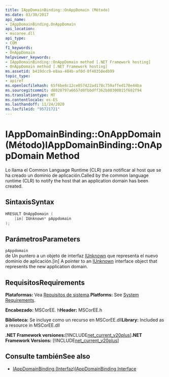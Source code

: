 ```yaml
---
title: IAppDomainBinding::OnAppDomain (Método)
ms.date: 03/30/2017
api_name:
- IAppDomainBinding.OnAppDomain
api_location:
- mscoree.dll
api_type:
- COM
f1_keywords:
- OnAppDomain
helpviewer_keywords:
- IAppDomainBinding::OnAppDomain method [.NET Framework hosting]
- OnAppDomain method [.NET Framework hosting]
ms.assetid: b419dcc9-e8aa-484b-af0d-0f40358edb99
topic_type:
- apiref
ms.openlocfilehash: 65f6be8c12ce057422ad178c759affed170e44ba
ms.sourcegitcommit: d8020797a6657d0fbbdff362b80300815f682f94
ms.translationtype: MT
ms.contentlocale: es-ES
ms.lasthandoff: 11/24/2020
ms.locfileid: "95721721"
---
```

# <a name="iappdomainbindingonappdomain-method"></a><span data-ttu-id="b5b05-102">IAppDomainBinding::OnAppDomain (Método)</span><span class="sxs-lookup"><span data-stu-id="b5b05-102">IAppDomainBinding::OnAppDomain Method</span></span>

<span data-ttu-id="b5b05-103">Lo llama el Common Language Runtime (CLR) para notificar al host que se ha creado un dominio de aplicación.</span><span class="sxs-lookup"><span data-stu-id="b5b05-103">Called by the common language runtime (CLR) to notify the host that an application domain has been created.</span></span>  
  
## <a name="syntax"></a><span data-ttu-id="b5b05-104">Sintaxis</span><span class="sxs-lookup"><span data-stu-id="b5b05-104">Syntax</span></span>  
  
```cpp  
HRESULT OnAppDomain (  
    [in] IUnknown* pAppdomain  
);  
```  
  
## <a name="parameters"></a><span data-ttu-id="b5b05-105">Parámetros</span><span class="sxs-lookup"><span data-stu-id="b5b05-105">Parameters</span></span>  

 `pAppdomain`  
 <span data-ttu-id="b5b05-106">de Un puntero a un objeto de interfaz [IUnknown](/cpp/atl/iunknown) que representa el nuevo dominio de aplicación.</span><span class="sxs-lookup"><span data-stu-id="b5b05-106">[in] A pointer to an [IUnknown](/cpp/atl/iunknown) interface object that represents the new application domain.</span></span>  
  
## <a name="requirements"></a><span data-ttu-id="b5b05-107">Requisitos</span><span class="sxs-lookup"><span data-stu-id="b5b05-107">Requirements</span></span>  

 <span data-ttu-id="b5b05-108">**Plataformas:** Vea [Requisitos de sistema](../../get-started/system-requirements.md).</span><span class="sxs-lookup"><span data-stu-id="b5b05-108">**Platforms:** See [System Requirements](../../get-started/system-requirements.md).</span></span>  
  
 <span data-ttu-id="b5b05-109">**Encabezado:** MSCorEE. h</span><span class="sxs-lookup"><span data-stu-id="b5b05-109">**Header:** MSCorEE.h</span></span>  
  
 <span data-ttu-id="b5b05-110">**Biblioteca:** Se incluye como un recurso en MSCorEE.dll</span><span class="sxs-lookup"><span data-stu-id="b5b05-110">**Library:** Included as a resource in MSCorEE.dll</span></span>  
  
 <span data-ttu-id="b5b05-111">**.NET Framework versiones:**[!INCLUDE[net_current_v20plus](../../../../includes/net-current-v20plus-md.md)]</span><span class="sxs-lookup"><span data-stu-id="b5b05-111">**.NET Framework Versions:** [!INCLUDE[net_current_v20plus](../../../../includes/net-current-v20plus-md.md)]</span></span>  
  
## <a name="see-also"></a><span data-ttu-id="b5b05-112">Consulte también</span><span class="sxs-lookup"><span data-stu-id="b5b05-112">See also</span></span>

- [<span data-ttu-id="b5b05-113">IAppDomainBinding (Interfaz)</span><span class="sxs-lookup"><span data-stu-id="b5b05-113">IAppDomainBinding Interface</span></span>](iappdomainbinding-interface.md)
